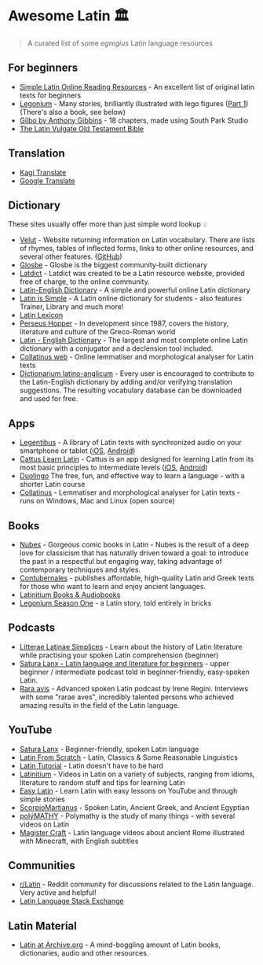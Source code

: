 # Awesome Latin 🏛️

> A curated list of some *egregius* Latin language resources

## For beginners

- [Simple Latin Online Reading Resources](http://johnpiazza.net/latin/online-reading/) - An excellent list of original latin texts for beginners
- [Legonium](https://www.legonium.com/) - Many stories, brilliantly illustrated with lego figures ([Part 1](https://www.legonium.com/prima-1)) (There's also a book, see below)
- [Gilbo by Anthony Gibbins](https://libellilatini.blogspot.com/2009/08/gilbo-anthony-gibbins.html) - 18 chapters, made using South Park Studio
- [The Latin Vulgate Old Testament Bible](https://vulgate.org/ot/genesis_1.htm)

## Translation 

- [Kagi Translate](https://translate.kagi.com/)
- [Google Translate](https://translate.google.com/)

## Dictionary

These sites usually offer more than just simple word lookup 💡

- [Velut](https://www.velut.co.uk/) - Website returning information on Latin vocabulary. There are lists of rhymes, tables of inflected forms, links to other online resources, and several other features. ([GitHub](https://github.com/DuncanRitchie/velut))
- [Glosbe](https://glosbe.com/en/la) - Glosbe is the biggest community-built dictionary
- [Latdict](https://www.latin-dictionary.net/) - Latdict was created to be a Latin resource website, provided free of charge, to the online community.
- [Latin-English Dictionary](https://www.latin-english.com/) - A simple and powerful online Latin dictionary
- [Latin is Simple](https://www.latin-is-simple.com/en/) - A Latin online dictionary for students - also features Trainer, Library and much more!
- [Latin Lexicon](https://latinlexicon.org/search_english.php)
- [Perseus Hopper](https://www.perseus.tufts.edu/hopper/) - In development since 1987, covers the history, literature and culture of the Greco-Roman world
- [Latin - English Dictionary](https://www.online-latin-dictionary.com/) - The largest and most complete online Latin dictionary with a conjugator and a declension tool included.
- [Collatinus web](https://outils.biblissima.fr/en/collatinus-web/index.php) - Online lemmatiser and morphological analyser for Latin texts
- [Dictionarium latino-anglicum](https://la-en.dict.cc/) - Every user is encouraged to contribute to the Latin-English dictionary by adding and/or verifying translation suggestions. The resulting vocabulary database can be downloaded and used for free.

## Apps

- [Legentibus](https://latinitium.com/legentibus) - A library of Latin texts with synchronized audio on your smartphone or tablet ([iOS](https://apps.apple.com/us/app/legentibus-learn-latin/id1545335612#?platform=iphone), [Android](https://play.google.com/store/apps/details?id=app.legentibus.shelf)) 
- [Cattus Learn Latin](https://cattus.app/) - Cattus is an app designed for learning Latin from its most basic principles to intermediate levels ([iOS](https://apps.apple.com/gb/app/cattus-learn-latin/id1549661920), [Android](https://play.google.com/store/apps/details?id=com.cattuslatin.cattus_app&hl=en-US))
- [Duolingo](https://www.duolingo.com/) The free, fun, and effective way to learn a language - with a shorter Latin course
- [Collatinus](https://outils.biblissima.fr/en/collatinus-web/index.php) - Lemmatiser and morphological analyser for Latin texts - runs on Windows, Mac and Linux (open source)

## Books

- [Nubes](https://www.nubes.live/en/) - Gorgeous comic books in Latin - Nubes is the result of a deep love for classicism that has naturally driven toward a goal: to introduce the past in a respectful but engaging way, taking advantage of contemporary techniques and styles.
- [Contubernales](https://contubernalesbooks.com/) - publishes affordable, high-quality Latin and Greek texts for those who want to learn and enjoy ancient languages.
- [Latinitium Books & Audiobooks](https://store.latinitium.com/)
- [Legonium Season One](https://www.lulu.com/shop/anthony-gibbins/legonium-season-one/paperback/product-24218945.html?page=1&pageSize=4) - a Latin story, told entirely in bricks

## Podcasts

- [Litterae Latinae Simplices](https://podcasters.spotify.com/pod/show/litterae-latinae) - Learn about the history of Latin literature while practising your spoken Latin comprehension (beginner)
- [Satura Lanx - Latin language and literature for beginners](https://podcasters.spotify.com/pod/show/satura-lanx) - upper beginner / intermediate podcast told in beginner-friendly, easy-spoken Latin.
- [Rara avis](https://podcasters.spotify.com/pod/show/rara-avis-podcast) - Advanced spoken Latin podcast by Irene Regini. Interviews with some "rarae aves", incredibly talented persons who achieved amazing results in the field of the Latin language.

## YouTube

- [Satura Lanx](https://www.youtube.com/@SaturaLanx) - Beginner-friendly, spoken Latin language
- [Latin From Scratch](https://www.youtube.com/@latinfromscratch) - Latin, Classics & Some Reasonable Linguistics
- [Latin Tutorial](https://www.youtube.com/@latintutorial/) - Latin doesn't have to be hard
- [Latinitium](https://www.youtube.com/@Latinitium) - Videos in Latin on a variety of subjects, ranging from idioms, literature to random stuff and tips for learning Latin
- [Easy Latin](https://www.youtube.com/@EasyLatin) - Learn Latin with easy lessons on YouTube and through simple stories
- [ScorpioMartianus](https://www.youtube.com/@ScorpioMartianus) - Spoken Latin, Ancient Greek, and Ancient Egyptian
- [polýMATHY](https://www.youtube.com/@polyMATHY_Luke) - Polymathy is the study of many things - with several videos on Latin
- [Magister Craft](https://www.youtube.com/@MagisterCraft) - Latin language videos about ancient Rome illustrated with Minecraft, with English subtitles

## Communities

- [r/Latin](https://www.reddit.com/r/latin/) - Reddit community for discussions related to the Latin language. Very active and helpful!
- [Latin Language Stack Exchange](https://latin.stackexchange.com/)

## Latin Material

- [Latin at Archive.org](https://archive.org/search?query=%28language%3Alat+OR+language%3A%22Latin%22%29) - A mind-boggling amount of Latin books, dictionaries, audio and other resources.
